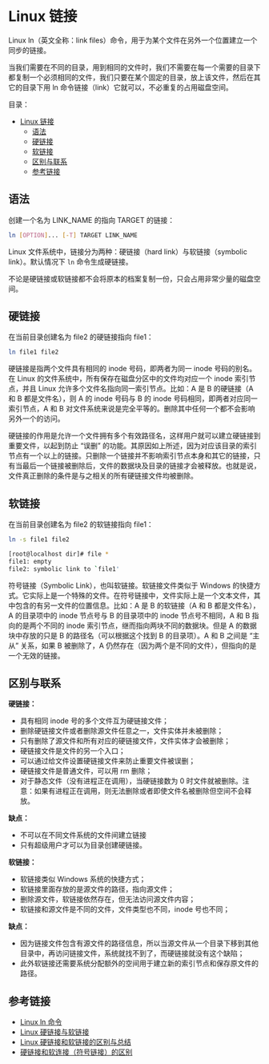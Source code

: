 # Linux 链接

Linux ln（英文全称：link files）命令，用于为某个文件在另外一个位置建立一个同步的链接。

当我们需要在不同的目录，用到相同的文件时，我们不需要在每一个需要的目录下都复制一个必须相同的文件，我们只要在某个固定的目录，放上该文件，然后在其它的目录下用 ln 命令链接（link）它就可以，不必重复的占用磁盘空间。

目录：

- [Linux 链接](#linux-链接)
  - [语法](#语法)
  - [硬链接](#硬链接)
  - [软链接](#软链接)
  - [区别与联系](#区别与联系)
  - [参考链接](#参考链接)

## 语法

创建一个名为 LINK_NAME 的指向 TARGET 的链接：

```bash
ln [OPTION]... [-T] TARGET LINK_NAME
```

Linux 文件系统中，链接分为两种：硬链接（hard link）与软链接（symbolic link）。默认情况下 `ln` 命令生成硬链接。

不论是硬链接或软链接都不会将原本的档案复制一份，只会占用非常少量的磁盘空间。

## 硬链接

在当前目录创建名为 file2 的硬链接指向 file1：

```bash
ln file1 file2
```

硬链接是指两个文件具有相同的 inode 号码，即两者为同一 inode 号码的别名。在 Linux 的文件系统中，所有保存在磁盘分区中的文件均对应一个 inode 索引节点，并且 Linux 允许多个文件名指向同一索引节点。比如：A 是 B 的硬链接（A 和 B 都是文件名），则 A 的 inode 号码与 B 的 inode 号码相同，即两者对应同一索引节点，A 和 B 对文件系统来说是完全平等的。删除其中任何一个都不会影响另外一个的访问。

硬链接的作用是允许一个文件拥有多个有效路径名，这样用户就可以建立硬链接到重要文件，以起到防止 “误删” 的功能。其原因如上所述，因为对应该目录的索引节点有一个以上的链接。只删除一个链接并不影响索引节点本身和其它的链接，只有当最后一个链接被删除后，文件的数据块及目录的链接才会被释放。也就是说，文件真正删除的条件是与之相关的所有硬链接文件均被删除。

## 软链接

在当前目录创建名为 file2 的软链接指向 file1：

```bash
ln -s file1 file2

[root@localhost dir]# file *
file1: empty
file2: symbolic link to `file1'
```

符号链接（Symbolic Link），也叫软链接。软链接文件类似于 Windows 的快捷方式。它实际上是一个特殊的文件。在符号链接中，文件实际上是一个文本文件，其中包含的有另一文件的位置信息。比如：A 是 B 的软链接（A 和 B 都是文件名），A 的目录项中的 inode 节点号与 B 的目录项中的 inode 节点号不相同，A 和 B 指向的是两个不同的 inode 索引节点，继而指向两块不同的数据块。但是 A 的数据块中存放的只是 B 的路径名（可以根据这个找到 B 的目录项）。A 和 B 之间是 “主从” 关系，如果 B 被删除了，A 仍然存在（因为两个是不同的文件），但指向的是一个无效的链接。

## 区别与联系

**硬链接：**

* 具有相同 inode 号的多个文件互为硬链接文件；
* 删除硬链接文件或者删除源文件任意之一，文件实体并未被删除；
* 只有删除了源文件和所有对应的硬链接文件，文件实体才会被删除；
* 硬链接文件是文件的另一个入口；
* 可以通过给文件设置硬链接文件来防止重要文件被误删；
* 硬链接文件是普通文件，可以用 rm 删除；
* 对于静态文件（没有进程正在调用），当硬链接数为 0 时文件就被删除。注意：如果有进程正在调用，则无法删除或者即使文件名被删除但空间不会释放。
  
**缺点：**

* 不可以在不同文件系统的文件间建立链接
* 只有超级用户才可以为目录创建硬链接。

**软链接：**

* 软链接类似 Windows 系统的快捷方式；
* 软链接里面存放的是源文件的路径，指向源文件；
* 删除源文件，软链接依然存在，但无法访问源文件内容；
* 软链接和源文件是不同的文件，文件类型也不同，inode 号也不同；

**缺点：**

* 因为链接文件包含有源文件的路径信息，所以当源文件从一个目录下移到其他目录中，再访问链接文件，系统就找不到了，而硬链接就没有这个缺陷；
* 此外软链接还需要系统分配额外的空间用于建立新的索引节点和保存原文件的路径。

## 参考链接

* [Linux ln 命令](https://www.runoob.com/linux/linux-comm-ln.html)
* [Linux 硬链接与软链接](https://www.runoob.com/note/29134)
* [Linux 硬链接和软链接的区别与总结](https://xzchsia.github.io/2020/03/05/linux-hard-soft-link/)
* [硬链接和软连接（符号链接）的区别](https://www.cnblogs.com/sanjun/p/9971993.html)
